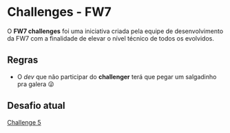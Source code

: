 # Challenges - FW7

O __FW7 challenges__ foi uma iniciativa criada pela equipe de desenvolvimento da FW7 com a finalidade de elevar o nível técnico de todos os evolvidos.

## Regras

- O _dev_ que não participar do __challenger__ terá que pegar um salgadinho pra galera 😜

## Desafio atual
[Challenge 5](./challenge-5)
